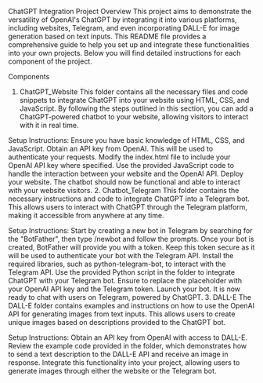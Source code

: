 ChatGPT Integration Project 
Overview
This project aims to demonstrate the versatility of OpenAI's ChatGPT by integrating it into various platforms, including websites, Telegram, and even incorporating DALL-E for image generation based on text inputs. This README file provides a comprehensive guide to help you set up and integrate these functionalities into your own projects. Below you will find detailed instructions for each component of the project.

Components
1. ChatGPT_Website
This folder contains all the necessary files and code snippets to integrate ChatGPT into your website using HTML, CSS, and JavaScript. By following the steps outlined in this section, you can add a ChatGPT-powered chatbot to your website, allowing visitors to interact with it in real time.

Setup Instructions:
Ensure you have basic knowledge of HTML, CSS, and JavaScript.
Obtain an API key from OpenAI. This will be used to authenticate your requests.
Modify the index.html file to include your OpenAI API key where specified.
Use the provided JavaScript code to handle the interaction between your website and the OpenAI API.
Deploy your website. The chatbot should now be functional and able to interact with your website visitors.
2. Chatbot_Telegram
This folder contains the necessary instructions and code to integrate ChatGPT into a Telegram bot. This allows users to interact with ChatGPT through the Telegram platform, making it accessible from anywhere at any time.

Setup Instructions:
Start by creating a new bot in Telegram by searching for the "BotFather", then type /newbot and follow the prompts.
Once your bot is created, BotFather will provide you with a token. Keep this token secure as it will be used to authenticate your bot with the Telegram API.
Install the required libraries, such as python-telegram-bot, to interact with the Telegram API.
Use the provided Python script in the folder to integrate ChatGPT with your Telegram bot. Ensure to replace the placeholder with your OpenAI API key and the Telegram token.
Launch your bot. It is now ready to chat with users on Telegram, powered by ChatGPT.
3. DALL-E
The DALL-E folder contains examples and instructions on how to use the OpenAI API for generating images from text inputs. This allows users to create unique images based on descriptions provided to the ChatGPT bot.

Setup Instructions:
Obtain an API key from OpenAI with access to DALL-E.
Review the example code provided in the folder, which demonstrates how to send a text description to the DALL-E API and receive an image in response.
Integrate this functionality into your project, allowing users to generate images through either the website or the Telegram bot.
